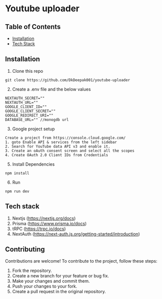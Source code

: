 # Youtube uploader

## Table of Contents

- [Installation](#installation)
- [Tech Stack](#tech-stack)

## Installation

1. Clone this repo
  ```
 git clone https://github.com/DkDeepak001/youtube-uploader
```

2. Create a .env file and the below values
 ```
NEXTAUTH_SECRET=""
NEXTAUTH_URL=""
GOOGLE_CLIENT_ID=""
GOOGLE_CLIENT_SECRET=""
GOOGLE_REDIRECT_URI="" 
DATABASE_URL="" //monogdb url
```
3. Google project setup
```
Create a project from https://console.cloud.google.com/
1. goto Enable API & services from the left sidebar
2. Search for YouTube data API v3 and enable it.
3. Create an oAuth consent screen and select all the scopes 
4. Create OAuth 2.0 Client IDs from Credentials 
```

5. Install Dependencies 
```
npm install
```
6. Run
```
npm run dev
```

## Tech stack

1. Nextjs (https://nextjs.org/docs)
2. Prisma (https://www.prisma.io/docs)
3. tRPC (https://trpc.io/docs)
4. NextAuth (https://next-auth.js.org/getting-started/introduction)


## Contributing
Contributions are welcome! To contribute to the project, follow these steps:

1. Fork the repository.
2. Create a new branch for your feature or bug fix.
3. Make your changes and commit them.
4. Push your changes to your fork.
5. Create a pull request in the original repository.
